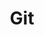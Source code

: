 ---
title: "Git"
level: 3
category: "tool"
tags: 
  - "web-dev"
  - "ios"
  - "server"
relatedUsage:
  - "Source control"
  - "Rebasing"
  - "Reverting"
lastUsed: "Recently"
---